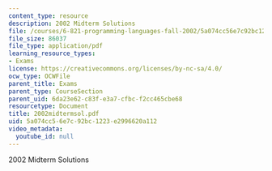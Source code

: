 ```yaml
---
content_type: resource
description: 2002 Midterm Solutions
file: /courses/6-821-programming-languages-fall-2002/5a074cc56e7c92bc1223e2996620a112_2002midtermsol.pdf
file_size: 86037
file_type: application/pdf
learning_resource_types:
- Exams
license: https://creativecommons.org/licenses/by-nc-sa/4.0/
ocw_type: OCWFile
parent_title: Exams
parent_type: CourseSection
parent_uid: 6da23e62-c83f-e3a7-cfbc-f2cc465cbe68
resourcetype: Document
title: 2002midtermsol.pdf
uid: 5a074cc5-6e7c-92bc-1223-e2996620a112
video_metadata:
  youtube_id: null
---
```

2002 Midterm Solutions